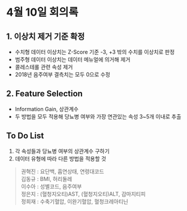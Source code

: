 # 4월 10일 회의록

## 1. 이상치 제거 기준 확정
- 수치형 데이터 이상치는 Z-Score 기준 -3, +3 밖의 수치를 이상치로 판정
- 범주형 데이터 이상치는 데이터 메뉴얼에 의거해 제거
- 콜레스테롤 관련 속성 제거
- 2018년 음주여부 결측치는 모두 0으로 수정

## 2. Feature Selection
- Information Gain, 상관계수
- 두 방법을 모두 적용해 당뇨병 여부와 가장 연관있는 속성 3~5개 이내로 추출


## To Do List
1. 각 속성들과 당뇨병 여부의 상관계수 구하기
2. 데이터 유형에 따라 다른 방법을 적용할 것
> 권혁진 : 요단백, 흡연상태, 연령대코드  
> 김동규 : BMI, 허리둘레  
> 이수아 : 성별코드, 음주여부  
> 정은지 : (혈청지오티)AST, (혈청지오티)ALT, 감마지티피  
> 정희재 : 수축기혈압, 이완기혈압, 혈청크레아티닌  
